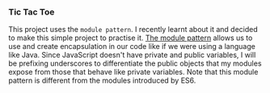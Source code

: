 ### Tic Tac Toe

This project uses the `module pattern`. I recently learnt about it and decided to make this simple project to practise it. [The module pattern](https://dev.to/tomekbuszewski/module-pattern-in-javascript-56jm) allows us to use and create encapsulation in our code like if we were using a language like Java. Since JavaScript doesn't have private and public variables, I will be prefixing underscores to differentiate the public objects that my modules expose from those that behave like private variables. Note that this module pattern is different from the modules introduced by ES6.